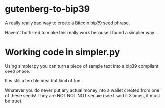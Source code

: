 # gutenberg-to-bip39
A really really bad way to create a Bitcoin bip39 seed phrase.

Haven't bothered to make this really work because I found a simplier way...

# Working code in simpler.py

Using simpler.py you can turn a piece of sample text into a bip39 compliant seed phase.

It is still a terrible idea but kind of fun.

Whatever you do never put any actual money into a wallet created from one of these seeds!  They are NOT NOT NOT secure (see I said it 3 times, it must be true).
